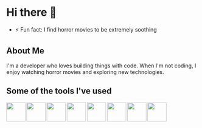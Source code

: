 # Hi there 👋

- ⚡ Fun fact: I find horror movies to be extremely soothing

## About Me
I'm a developer who loves building things with code. When I'm not coding, I enjoy watching horror movies and exploring new technologies.

## Some of the tools I've used

<img align="left" width="50px" src="https://cdn.jsdelivr.net/gh/devicons/devicon@latest/icons/typescript/typescript-original.svg" />
<img align="left" width="50px" src="https://cdn.jsdelivr.net/gh/devicons/devicon@latest/icons/react/react-original.svg" />
<img align="left" width="50px" src="https://cdn.jsdelivr.net/gh/devicons/devicon@latest/icons/html5/html5-original.svg" />
<img align="left" width="50px" src="https://cdn.jsdelivr.net/gh/devicons/devicon@latest/icons/css3/css3-original.svg" />
<img align="left" width="50px" src="https://cdn.jsdelivr.net/gh/devicons/devicon@latest/icons/flutter/flutter-original.svg" />
<img align="left" width="50px" src="https://cdn.jsdelivr.net/gh/devicons/devicon@latest/icons/dart/dart-original.svg" />
<img align="left" width="50px" src="https://cdn.jsdelivr.net/gh/devicons/devicon@latest/icons/amazonwebservices/amazonwebservices-original-wordmark.svg" />
 <img align="left" width="50px" src="https://cdn.jsdelivr.net/gh/devicons/devicon@latest/icons/firebase/firebase-original.svg" />
          
          
<br clear="left"/>


          
          

